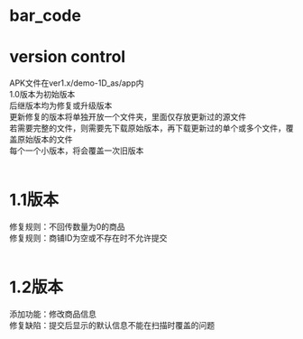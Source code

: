 # bar_code
# version control
APK文件在ver1.x/demo-1D_as/app内<br>
1.0版本为初始版本<br>
后继版本均为修复或升级版本<br>
更新修复的版本将单独开放一个文件夹，里面仅存放更新过的源文件<br>
若需要完整的文件，则需要先下载原始版本，再下载更新过的单个或多个文件，覆盖原始版本的文件<br>
每个一个小版本，将会覆盖一次旧版本<br><br>
# 1.1版本
修复规则：不回传数量为0的商品<br>
修复规则：商铺ID为空或不存在时不允许提交<br><br>
# 1.2版本
添加功能：修改商品信息<br>
修复缺陷：提交后显示的默认信息不能在扫描时覆盖的问题<br><br>